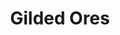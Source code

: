 ---
layout: post
title: Gilded Ores
permalink: /addons/compliance32x/GildedOres
comments: true
comments-id: Gilded Ores
header-img: compliance32x/addons/Gilded Ores.jpg

long_text: Makes All Of The Ores Be Like Gilded Blackstone.

authors:
  - DMgaming

download:
  - 1.17:
    - https://github.com/Compliance-Addons/Addons/raw/master/32x/Gilded%20Ores/Compliance_Gilded_Ores_32x.zip
---